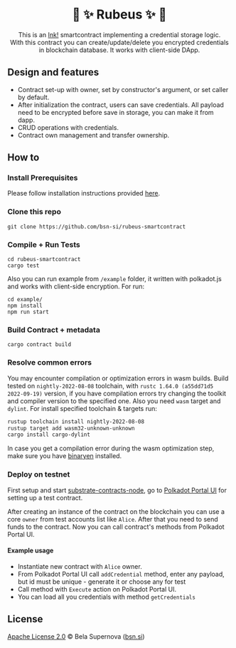 <h1 align="center">
    🔑 ✨ Rubeus ✨ 🔐
</h1>

<p align="center">
This is an  <a href="https://github.com/paritytech/ink">Ink!</a> smartcontract implementing a credential storage logic. <br>
With this contract you can create/update/delete you encrypted credentials in blockchain database. It works with client-side DApp.
</p>

## Design and features
* Contract set-up with owner, set by constructor's argument, or set caller by default.
* After initialization the contract, users can save credentials. All payload need to be encrypted before save in storage, you can make it from dapp.
* CRUD operations with credentials.
* Contract own management and transfer ownership.

## How to
### Install Prerequisites
Please follow installation instructions provided [here](https://docs.substrate.io/tutorials/v3/ink-workshop/pt1/#prerequisites).

### Clone this repo
```
git clone https://github.com/bsn-si/rubeus-smartcontract
```

### Compile + Run Tests
```
cd rubeus-smartcontract
cargo test
```

Also you can run example from `/example` folder, it written with polkadot.js and works with client-side encryption. For run:

```
cd example/
npm install 
npm run start
```

### Build Contract + metadata
```
cargo contract build
```

### Resolve common errors
You may encounter compilation or optimization errors in wasm builds.
Build tested on `nightly-2022-08-08` toolchain, with `rustc 1.64.0 (a55dd71d5 2022-09-19)` version, if you have compilation errors try changing the toolkit and compiler version to the specified one. Also you need `wasm` target and `dylint`. For install specified toolchain & targets run:

``` bash
rustup toolchain install nightly-2022-08-08
rustup target add wasm32-unknown-unknown
cargo install cargo-dylint
```

In case you get a compilation error during the wasm optimization step, make sure you have [binaryen](https://github.com/WebAssembly/binaryen) installed.

### Deploy on testnet
First setup and start [substrate-contracts-node](https://github.com/paritytech/substrate-contracts-node), go to [Polkadot Portal UI](https://polkadot.js.org/apps/#/contracts) for setting up a test contract.

After creating an instance of the contract on the blockchain you can use a core `owner` from test accounts list like `Alice`.
After that you need to send funds to the contract. Now you can call contract's methods from Polkadot Portal UI.

#### Example usage
- Instantiate new contract with `Alice` owner.
- From Polkadot Portal UI call `addCredential` method, enter any payload, but id must be unique - generate it or choose any for test
- Call method with `Execute` action on Polkadot Portal UI.
- You can load all you credentials with method `getCredentials`

## License

[Apache License 2.0](https://github.com/bsn-si/rubeus-smartcontract/blob/main/LICENSE) © Bela Supernova ([bsn.si](https://bsn.si))
